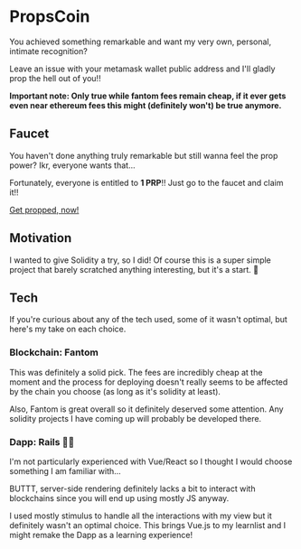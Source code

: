 # PropsCoin
You achieved something remarkable and want my very own, personal, intimate recognition? 

Leave an issue with your metamask wallet public address and I'll gladly prop the hell out of you!!

**Important note: Only true while fantom fees remain cheap, if it ever gets even near ethereum fees this might (definitely won't) be true anymore.**

## Faucet
You haven't done anything truly remarkable but still wanna feel the prop power? Ikr, everyone wants that...

Fortunately, everyone is entitled to **1 PRP**!! Just go to the faucet and claim it!!

[Get propped, now!](https://getproppedm8.herokuapp.com/)

## Motivation
I wanted to give Solidity a try, so I did! 
Of course this is a super simple project that barely scratched anything interesting, but it's a start. 💯

## Tech
If you're curious about any of the tech used, some of it wasn't optimal, but here's my take on each choice.

### Blockchain: Fantom
This was definitely a solid pick. The fees are incredibly cheap at the moment and the process for deploying doesn't really seems to be affected by the chain you choose (as long as it's solidity at least). 

Also, Fantom is great overall so it definitely deserved some attention. Any solidity projects I have coming up will probably be developed there.

### Dapp: Rails 🤷‍♂️
I'm not particularly experienced with Vue/React so I thought I would choose something I am familiar with...

BUTTT, server-side rendering definitely lacks a bit to interact with blockchains since you will end up using mostly JS anyway.

I used mostly stimulus to handle all the interactions with my view but it definitely wasn't an optimal choice. This brings Vue.js to my learnlist and I might remake the Dapp as a learning experience!
